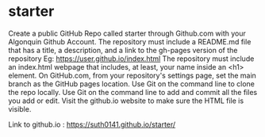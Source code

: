 # starter
Create a public GitHub Repo called starter through Github.com with your Algonquin Github Account. The repository must include a README.md file that has a title, a description, and a link to the gh-pages version of the repository Eg: https://user.github.io/index.html The repository must include an index.html webpage that includes, at least, your name inside an &lt;h1> element. On GitHub.com, from your repository's settings page, set the main branch as the GitHub pages location. Use Git on the command line to clone the repo locally. Use Git on the command line to add and commit all the files you add or edit. Visit the github.io website to make sure the HTML file is visible.

Link to github.io :   https://suth0141.github.io/starter/
